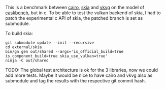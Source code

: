 This is a benchmark between [cairo](https://www.cairographics.org/), [skia](https://skia.org/) and [vkvg](https://github.com/jpbruyere/vkvg) on the model of [caskbench](https://gitlab.com/bryceharrington/caskbench.git), but in c.
To be able to test the vulkan backend of skia, I had to patch the experimental c API of skia, the patched branch is set as submodule.

To build skia:
```
git submodule update --init --recursive
cd external/skia
bin/gn gen out/shared --args='is_official_build=true is_component_build=true skia_use_vulkan=true'
ninja -C out/shared
```

TODO:
The global test architecture is ok for the 3 libraries, now we could add more tests.
Maybe it would be nice to have cairo and vkvg also as submodule and tag the results with the respective git commit hash.

